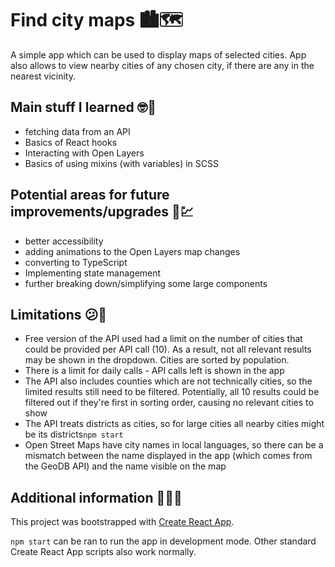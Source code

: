 # Find city maps 🏙🗺

A simple app which can be used to display maps of selected cities. App also allows to view nearby cities of any chosen city, if there are any in the nearest vicinity.

## Main stuff I learned 🤓📝

- fetching data from an API
- Basics of React hooks
- Interacting with Open Layers
- Basics of using mixins (with variables) in SCSS

## Potential areas for future improvements/upgrades 🤔💹

- better accessibility
- adding animations to the Open Layers map changes
- converting to TypeScript
- Implementing state management
- further breaking down/simplifying some large components

## Limitations 😕🛑

- Free version of the API used had a limit on the number of cities that could be provided per API call (10). As a result, not all relevant results may be shown in the dropdown. Cities are sorted by population.
- There is a limit for daily calls - API calls left is shown in the app
- The API also includes counties which are not technically cities, so the limited results still need to be filtered. Potentially, all 10 results could be filtered out if they're first in sorting order, causing no relevant cities to show
- The API treats districts as cities, so for large cities all nearby cities might be its districts`npm start`
- Open Street Maps have city names in local languages, so there can be a mismatch between the name displayed in the app (which comes from the GeoDB API) and the name visible on the map

## Additional information 👨‍💻🔢

This project was bootstrapped with [Create React App](https://github.com/facebook/create-react-app).

`npm start` can be ran to run the app in development mode. Other standard Create React App scripts also work normally.

